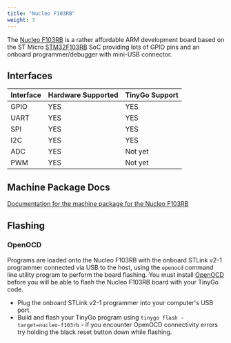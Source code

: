 ```yaml
---
title: "Nucleo F103RB"
weight: 3
---
```


The [Nucleo F103RB](https://www.st.com/en/evaluation-tools/nucleo-f103rb.html) is a rather affordable ARM development board based on the ST Micro [STM32F103RB](https://www.st.com/en/microcontrollers/stm32f103rb.html) SoC providing lots of GPIO pins and an onboard programmer/debugger with mini-USB connector.

## Interfaces

| Interface | Hardware Supported | TinyGo Support |
| --------- | ------------- | ----- |
| GPIO      | YES | YES |
| UART      | YES | YES |
| SPI       | YES | YES |
| I2C       | YES | YES |
| ADC       | YES | Not yet |
| PWM       | YES | Not yet |

## Machine Package Docs

[Documentation for the machine package for the Nucleo F103RB](../machine/nucleo-f103rb)

## Flashing

### OpenOCD

Programs are loaded onto the Nucleo F103RB with the onboard STLink v2-1 programmer connected via USB to the host, using the `openocd` command line utility program to perform the board flashing. You must install [OpenOCD](http://openocd.org/) before you will be able to flash the Nucleo F103RB board with your TinyGo code.

- Plug the onboard STLink v2-1 programmer into your computer's USB port.
- Build and flash your TinyGo program using `tinygo flash -target=nucleo-f103rb` - if you encounter OpenOCD connectivity errors try holding the black reset button down while flashing.
